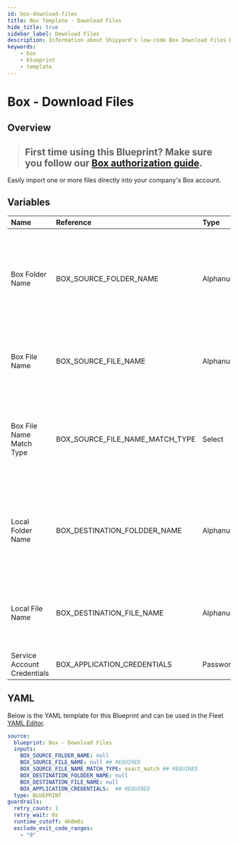 ```yaml
---
id: box-download-files
title: Box Template - Download Files
hide_title: true
sidebar_label: Download Files
description: Information about Shipyard's low-code Box Download Files blueprint. Easily import one or more files directly into your company's Box account.
keywords:
    - box
    - blueprint
    - template
---
```


# Box - Download Files

## Overview

> ## **First time using this Blueprint? Make sure you follow our [Box authorization guide](https://www.shipyardapp.com/docs/blueprint-library/box/box-authorization/)**.

Easily import one or more files directly into your company's Box account.



## Variables

| Name                        | Reference                       | Type         | Required           | Default       | Options                                                                | Description                                                                                                            |
|:----------------------------|:--------------------------------|:-------------|:-------------------|:--------------|:-----------------------------------------------------------------------|:-----------------------------------------------------------------------------------------------------------------------|
| Box Folder Name             | BOX_SOURCE_FOLDER_NAME          | Alphanumeric | :heavy_minus_sign: | -             | -                                                                      | Name of the folder where the file is stored in Box. Leaving blank will look for the file in the root directory of Box. |
| Box File Name               | BOX_SOURCE_FILE_NAME            | Alphanumeric | :white_check_mark: | -             | -                                                                      | Name of the target file in Box. Can be regex if "Match Type" is set accordingly.                                       |
| Box File Name Match Type    | BOX_SOURCE_FILE_NAME_MATCH_TYPE | Select       | :white_check_mark: | `exact_match` | Exact Match: `exact_match`<br></br><br></br>Regex Match: `regex_match` | Determines if the text in "Box File Name" will look for one file with exact match, or multiple files using regex.      |
| Local Folder Name           | BOX_DESTINATION_FOLDDER_NAME    | Alphanumeric | :heavy_minus_sign: | -             | -                                                                      | Folder where the file(s) should be downloaded. Leaving blank will place the file in the home directory.                |
| Local File Name             | BOX_DESTINATION_FILE_NAME       | Alphanumeric | :heavy_minus_sign: | -             | -                                                                      | What to name the file(s) being downloaded. If left blank, defaults to the original file name(s).                       |
| Service Account Credentials | BOX_APPLICATION_CREDENTIALS     | Password     | :white_check_mark: |               | -                                                                      | JSON from a Box Service Account key                                                                                    |


## YAML

Below is the YAML template for this Blueprint and can be used in the Fleet [YAML Editor](../../reference/fleets/yaml-editor.md).

```yaml
source:
  blueprint: Box - Download Files
  inputs:
    BOX_SOURCE_FOLDER_NAME: null 
    BOX_SOURCE_FILE_NAME: null ## REQUIRED
    BOX_SOURCE_FILE_NAME_MATCH_TYPE: exact_match ## REQUIRED
    BOX_DESTINATION_FOLDDER_NAME: null 
    BOX_DESTINATION_FILE_NAME: null 
    BOX_APPLICATION_CREDENTIALS:  ## REQUIRED
  type: BLUEPRINT
guardrails:
  retry_count: 1
  retry_wait: 0s
  runtime_cutoff: 4h0m0s
  exclude_exit_code_ranges:
    - "0"
```
